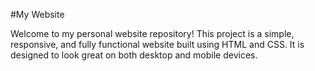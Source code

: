 #My Website

Welcome to my personal website repository! This project is a simple, responsive, and fully functional website built using HTML and CSS. It is designed to look great on both desktop and mobile devices.
